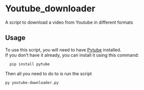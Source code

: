# Youtube_downloader
A script to download a video from Youtube in different formats

## Usage
To use this script, you will need to have [Pytube][pytube] installed. <br />
If you don't have it already, you can install it using this command:
```bash
  pip install pytube 
```
Then all you need to do to is run the script
```bash
py youtube-downloader.py
```

[pytube]: https://pytube.io/
